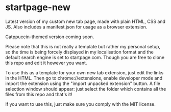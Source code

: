 # startpage-new

Latest version of my custom new tab page, made with plain HTML, CSS and JS.
Also includes a manifest.json for usage as a browser extension.

Catppuccin-themed version coming soon.

Please note that this is not really a template but rather my personal setup, so the time is being forcely displayed in my localisation format and the default search engine is set to startpage.com. Though you are free to clone this repo and edit it however you want.

To use this as a template for your own new tab extension, just edit the links in the HTML.
Then go to chrome://extensions, enable developer mode and import the extension using the "import unpacked extension" button. A file selection window should appear: just select the folder which contains all the files from this repo and that's it!

If you want to use this, just make sure you comply with the MIT license.
